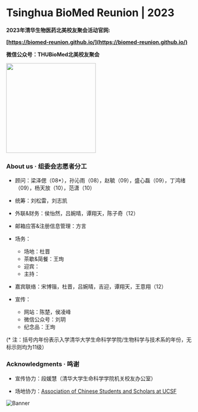 # Tsinghua BioMed Reunion | 2023

**2023年清华生物医药北美校友聚会活动官网:**

**[https://biomed-reunion.github.io/](https://biomed-reunion.github.io/)**

**微信公众号：THUBioMed北美校友聚会**

<img src="https://github.com/biomed-reunion/biomed-reunion/assets/131603076/5e760643-adb0-4371-90c7-6c66010c1cc5" style="width: 240px">

### About us · 组委会志愿者分工

- 顾问：梁泽偲（08\*），孙沁雨（08），赵毓（09），盛心磊（09），丁鸿绪（09），杨天放（10），范潇（10）

- 统筹：刘松雷，刘志凯

- 外联&财务：侯怡然，吕婉晴，谭翔天，陈子奇（12）

- 邮箱应答&注册信息管理：方言

- 场务：
  - 场地：杜晋
  - 茶歇&简餐：王珣
  - 迎宾：
  - 主持：

- 嘉宾联络：宋博锴，杜晋，吕婉晴，吉迎，谭翔天，王意翔（12）

- 宣传：
  - 网站：陈楚，侯凌峰
  - 微信公众号：刘玥
  - 纪念品：王珣

(\* 注：括号内年份表示入学清华大学生命科学学院/生物科学与技术系的年份，无标示则均为11级）
 
### Acknowledgments · 鸣谢

- 宣传协力：段媛慧（清华大学生命科学学院机关校友办公室）

- 场地协力：[Association of Chinese Students and Scholars at UCSF](https://ucsf.campusgroups.com/acss/home/)

<img src="https://github.com/biomed-reunion/biomed-reunion/assets/131603076/d8b06d39-6114-42cd-a13d-e41a017e6cc9" alt="Banner">

<!--
**biomed-reunion/biomed-reunion** is a ✨ _special_ ✨ repository because its `README.md` (this file) appears on your GitHub profile.
-->
